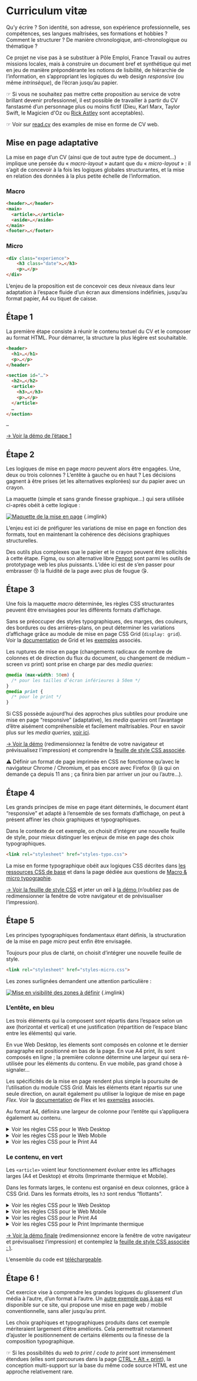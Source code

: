 #  Curriculum vitæ

Qu’y écrire ? Son identité, son adresse, son expérience professionnelle, ses compétences, ses langues maîtrisées, ses formations et hobbies ? Comment le structurer ? De manière chronologique, anti-chronologique ou thématique ?

Ce projet ne vise pas à se substituer à Pôle Emploi, France Travail ou autres missions locales, mais à construire un document bref et synthétique qui met en jeu de manière prépondérante les notions de lisibilité, de hiérarchie de l’information, en s’appropriant les logiques du web design _responsive_ (ou même _intrinsèque_), de l’écran jusqu’au papier.

☞ Si vous ne souhaitez pas mettre cette proposition au service de votre brillant devenir professionnel, il est possible de travailler à partir du CV fanstasmé d’un personnage plus ou moins fictif (Dieu, Karl Marx, Taylor Swift, le Magicien d'Oz ou [Rick Astley](rr) sont acceptables).

☞ Voir sur [read.cv](https://read.cv/sites/templates) des examples de mise en forme de CV web.

## Mise en page adaptative

La mise en page d’un CV (ainsi que de tout autre type de document…) implique une pensée du « _macro-layout_ » autant que du « _micro-layout_ » : il s’agit de concevoir à la fois les logiques globales structurantes, et la mise en relation des données à la plus petite échelle de l’information.

### Macro

```html
<header>…</header>
<main>
  <article>…</article>
  <aside>…</aside>
</main>
<footer>…</footer>
```
### Micro

```html
<div class="experience">
    <h3 class="date">…</h3>
    <p>…</p> 
</div>
```

L’enjeu de la proposition est de concevoir ces deux niveaux dans leur adaptation à l’espace fluide d’un écran aux dimensions indéfinies, jusqu’au format papier, A4 ou tiquet de caisse.

## Étape 1

La première étape consiste à réunir le contenu textuel du CV et le composer au format HTML. Pour démarrer, la structure la plus légère est souhaitable.

```html
<header>
  <h1>…</h1>
  <p>…</p>
</header>

<section id="…">
  <h2>…</h2>
  <article>
    <h3>…</h3>
    <p>…</p>
  </article>
  …
</section> 

…
```
[→ Voir la démo de l’étape 1](demo/01.html)

## Étape 2

Les logiques de mise en page _macro_ peuvent alors être engagées. Une, deux ou trois colonnes ? L’entête à gauche ou en haut ? Les décisions gagnent à être prises (et les alternatives explorées) sur du papier avec un crayon.

La maquette (simple et sans grande finesse graphique…) qui sera utilisée ci-après obéit à cette logique :

[![Maquette de la mise en page](demo/02.svg)](demo/02.svg) {.imglink}

L’enjeu est ici de préfigurer les variations de mise en page en fonction des formats, tout en maintenant la cohérence des décisions graphiques structurelles. 

Des outils plus complexes que le papier et le crayon peuvent être sollicités à cette étape. Figma, ou son alternative libre [Penpot](https://penpot.app/) sont parmi les outils de prototypage web les plus puissants. L’idée ici est de s’en passer pour embrasser 😚 la fluidité de la page avec plus de fougue 😘. 

## Étape 3

Une fois la maquette _macro_ déterminée, les règles CSS structurantes peuvent être envisagées pour les différents formats d’affichage.

Sans se préoccuper des styles typographiques, des marges, des couleurs, des bordures ou des arrières-plans, on peut déterminer les variations d’affichage grâce au module de mise en page CSS Grid (`display: grid`). Voir la [documentation](../../ressources/css/grid/) de Grid et les [exemples](../../exemples/#grid) associés.

Les ruptures de mise en page (changements radicaux de nombre de colonnes et de direction du flux du document, ou changement de médium –screen _vs_ print) sont prise en charge par des _media queries_:

```css
@media (max-width: 50em) {
  /* pour les tailles d’écran inférieures à 50em */
}
@media print {
  /* pour le print */
}
```
Si CSS possède aujourd’hui des approches plus subtiles pour produire une mise en page “responsive” (adaptative), les _media queries_ ont l’avantage d’être aisément compréhensible et facilement maîtrisables. Pour en savoir plus sur les _media queries_, [voir ici](../../ressources/css/rwd/).

[→ Voir la démo](demo/03.html) (redimensionnez la fenêtre de votre navigateur et prévisualisez l’impression) et comprendre la [feuille de style CSS associée](demo/styles-macro.css).

⚠ Définir un format de page imprimée en CSS ne fonctionne qu’avec le navigateur Chrome / Chromium, et pas encore avec Firefox 😢 (à qui on demande ça depuis 11 ans ; ça finira bien par arriver un jour ou l’autre…).

## Étape 4

Les grands principes de mise en page étant déterminés, le document étant “responsive” et adapté à l’ensemble de ses formats d’affichage, on peut à présent affiner les choix graphiques et typographiques.

Dans le contexte de cet exemple, on choisit d’intégrer une nouvelle feuille de style, pour mieux distinguer les enjeux de mise en page des choix typographiques.

```html
<link rel="stylesheet" href="styles-typo.css">
```

La mise en forme typographique obéit aux logiques CSS décrites dans [les ressources CSS de base](../../ressources/css/) et dans la page dédiée aux questions de [Macro & micro typographie](../../ressources/typo/macromicro/).

[→ Voir la feuille de style CSS](demo/styles-typo.css) et jeter un œil à [la démo ](demo/04.html) (n’oubliez pas de redimensionner la fenêtre de votre navigateur et de prévisualiser l’impression).

## Étape 5

Les principes typographiques fondamentaux étant définis, la structuration de la mise en page _micro_ peut enfin être envisagée.

Toujours pour plus de clarté, on choisit d’intégrer une nouvelle feuille de style.

```html
<link rel="stylesheet" href="styles-micro.css">
```

Les zones surlignées demandent une attention particulière :

[![Mise en visibilité des zones à définir](demo/05.svg)](demo/05.svg) {.imglink}

### L’entête, en bleu 

Les trois éléments qui la composent sont répartis dans l’espace selon un axe (horizontal et vertical) et une justification (répartition de l’espace blanc entre les éléments) qui varie.

En vue Web Desktop, les élements sont composés en colonne et le dernier paragraphe est positionné en bas de la page. En vue A4 print, ils sont composés en ligne ; la première colonne détermine une largeur qui sera ré-utilisée pour les éléments du contenu. En vue mobile, pas grand chose à signaler…

Les spécificités de la mise en page rendent plus simple la poursuite de l’utilisation du module CSS _Grid_. Mais les éléments étant répartis sur une seule direction, on aurait également pu utiliser la logique de mise en page _Flex_. Voir la [documentation](../../ressources/css/flexbox/) de Flex et les [exemples](../../exemples/#flex) associés. 

Au format A4, définira une largeur de colonne pour l’entête qui s’appliquera également au contenu.

<details markdown=1>
<summary>Voir les règles CSS pour le Web Desktop</summary>

```css
@media (min-width:60em) {
  header {
    /* une grille d’une seule colonne ; 
    les deux premières lignes se réduisent à la dimension du contenu
    la dernière ligne occupe le reste de la hauteur */
    display: grid;
    grid-template-columns: 1fr;
    grid-template-rows: min-content min-content 1fr;
    /* on force la hauteur à 100% de la hauteur du viewport (= de l’écran) */
    height: 100vh;
    /* une bordure à droite */
    border-right: 1px solid #666;
    /* l’élement reste fixe au scroll */
    position: sticky;
    top: 0;
  }
  
  header p:last-child {
    /* le dernier paragraphe est aligné en bas de la cellule */
    align-self: end;
  }
}
```
</details>


<details markdown=1>
<summary>Voir les règles CSS pour le Web Mobile</summary>

```css
@media screen and (max-width:60em) {
  header {
    /* une bordure en bas */
    border-bottom: 1px solid #666;
  }
}
```
</details>



<details markdown=1>
<summary>Voir les règles CSS pour le Print A4</summary>

```css
@media print and (min-width:15cm) {  
  header {
    /* une grille d’une seule ligne ; 
    la première colonne est définie à 4.5cm, les deux autres se partagent l’espace restant */
    display: grid;
    grid-template-columns: 4.5cm 1fr 1fr;    
  }
  header p:last-child {
    /* le dernier paragraphe est aligné en bas de la cellule */
    justify-self: end;
  }
}
```
</details>

### Le contenu, en vert 

Les `<article>` voient leur fonctionnement évoluer entre les affichages larges (A4 et Desktop) et étroits (Imprimante thermique et Mobile).

Dans les formats larges, le contenu est organisé en deux colonnes, grâce à CSS Grid. Dans les formats étroits, les `h3` sont rendus “flottants”.

<details markdown=1>
<summary>Voir les règles CSS pour le Web Desktop</summary>

```css
@media (min-width:60em) {
  /* 250px = dimensions identiques pour la marge gauche des titres et la colonne des dates */
  h2 { margin-left: 250px; }
  article {
    display: grid;
    grid-template-columns: 250px 1fr;
  }
}
```

</details>

<details markdown=1>
<summary>Voir les règles CSS pour le Web Mobile</summary>

```css
/* Règle établie dans styles-typo.css, qui s’applique au web mobile ET à l’imprimante thermique */
@media (max-width: 30em) {
  h3 {
    display: inline;
    float: left;
    padding-right: 2em;
  }
}
```

</details>

<details markdown=1>
<summary>Voir les règles CSS pour le Print A4</summary>

```css
@media print and (min-width:20cm) {  
  article {
    /* une grille d’une seule ligne et deux colonnes ; 
    la première colonne est définie à 4.5cm, les deux autres se partagent l’espace restant */
    display: grid;
    grid-template-columns: 4.5cm 1fr ;    
  }
  /* marge gauche identique à la colonne définie précédemment */
  h2 { margin: 0 0 .5cm 4.5cm; }
  /* pour condenser la mise en page */
  article { margin: 0;}
}
```

</details>

<details markdown=1>
<summary>Voir les règles CSS pour le Print Imprimante thermique</summary>

```css
@media print and (max-width:20cm) {  
  section {
    /* plus d’espace vertical pour compenser l’étroitesse */
    padding-top: 3em;
    /* une bordure ticket de caisse… */
    border-top: 1px dashed black;
  }  
}
```

</details>



[→ Voir la démo finale](demo/05.html) (redimensionnez encore la fenêtre de votre navigateur et prévisualisez l’impression) et contemplez la [feuille de style CSS associée : )](demo/styles-micro.css).

L’ensemble du code est [téléchargeable](demo-cv.zip).

## Étape 6 ! 

Cet exercice vise à comprendre les grandes logiques du glissement d’un média à l’autre, d’un format à l’autre. Un [autre exemple pas à pas](../../ressources/css/layout/step-by-step/) est disponible sur ce site, qui propose une mise en page web / mobile conventionnelle, sans aller jusqu’au print.

Les choix graphiques et typographiques produits dans cet exemple mériteraient largement d’être améliorés. Cela permettrait notamment d’ajuster le positionnement de certains éléments ou la finesse de la composition typographique. 

☞ Si les possibilités du _web to print_ / _code to print_ sont immensément étendues (elles sont parcourues dans la page [CTRL + Alt + print](../../ressources/ctrl-alt-print/)), la conception multi-support sur la base du même code source HTML est une approche relativement rare.